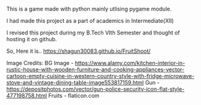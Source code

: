 This is a game made with python mainly utlising pygame module.

I had made this project as a part of academics in Intermediate(XII)

I revised this project during my B.Tech VIth Semester and thought of hosting it on github.

So, Here it is..
https://shagun30083.github.io/FruitShoot/

Image Credits:
BG Image - https://www.alamy.com/kitchen-interior-in-rustic-house-with-wooden-furniture-and-cooking-appliances-vector-cartoon-empty-cuisine-in-western-country-style-with-fridge-microwave-stove-and-vintage-dining-table-image553817159.html
Gun - https://depositphotos.com/vector/gun-police-security-icon-flat-style-477198758.html
Fruits - flaticon.com
